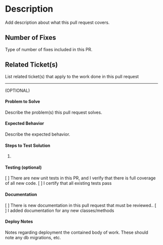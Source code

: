 # Description
Add description about what this pull request covers.

## Number of Fixes
Type of number of fixes included in this PR.

## Related Ticket(s)
List related ticket(s) that apply to the work done in this pull request

----
(OPTIONAL)
#### Problem to Solve 
Describe the problem(s) this pull request solves.

#### Expected Behavior 
Describe the expected behavior.

#### Steps to Test Solution 

1. 

#### Testing (optional)

[ ] There are new unit tests in this PR, and I verify that there is full coverage of all new code.
[ ] I certify that all existing tests pass

#### Documentation
[ ] There is new documentation in this pull request that must be reviewed..
[ ] I added documentation for any new classes/methods

#### Deploy Notes
Notes regarding deployment the contained body of work.  These should note any
db migrations, etc.
